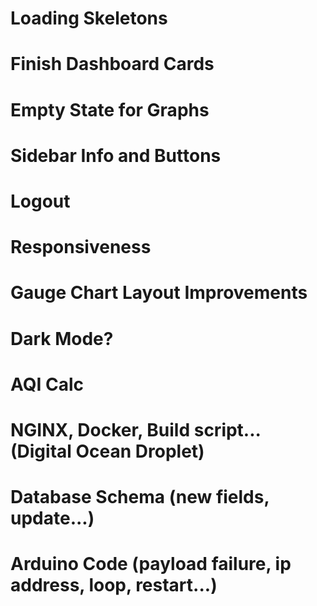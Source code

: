# Loading Skeletons

# Finish Dashboard Cards

# Empty State for Graphs

# Sidebar Info and Buttons

# Logout

# Responsiveness

# Gauge Chart Layout Improvements

# Dark Mode?

# AQI Calc

# NGINX, Docker, Build script... (Digital Ocean Droplet)

# Database Schema (new fields, update...)

# Arduino Code (payload failure, ip address, loop, restart...)
